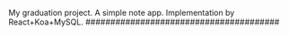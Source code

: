 My graduation project. A simple note app.
Implementation by React+Koa+MySQL.
#######################################